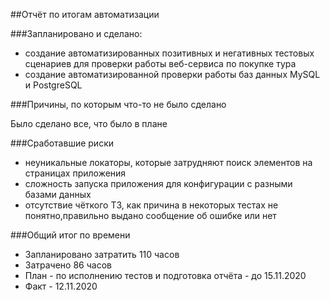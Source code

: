 ##Отчёт по итогам автоматизации 

###Запланировано и сделано:

* создание автоматизированных позитивных и негативных тестовых сценариев 
для проверки работы веб-сервиса по покупке тура
* создание автоматизированной проверки работы баз данных MySQL и PostgreSQL

###Причины, по которым что-то не было сделано

Было сделано все, что было в плане

###Сработавшие риски

* неуникальные локаторы, которые затрудняют поиск элементов на страницах приложения
* сложность запуска приложения для конфигурации с разными базами данных
* отсутствие чёткого ТЗ, как причина в некоторых тестах не понятно,правильно выдано сообщение 
об ошибке или нет


###Общий итог по времени

* Запланировано затратить 110 часов
* Затрачено 86 часов
* План - по исполнению тестов и подготовка отчёта - до 15.11.2020
* Факт - 12.11.2020
